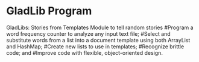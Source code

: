 # GladLib Program
GladLibs: Stories from Templates Module to tell random stories
#Program a word frequency counter to analyze any input text file;
#Select and substitute words from a list into a document template using both ArrayList and HashMap;
#Create new lists to use in templates;
#Recognize brittle code; and
#Improve code with flexible, object-oriented design.
